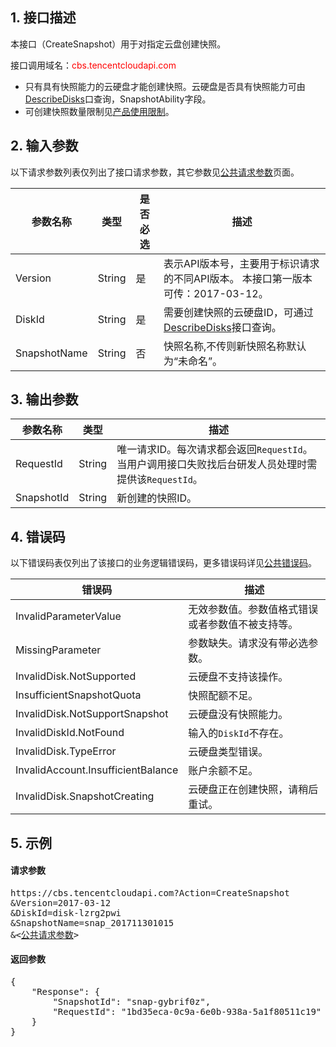 ## 1. 接口描述
本接口（CreateSnapshot）用于对指定云盘创建快照。

接口调用域名：<font style="color:red">cbs.tencentcloudapi.com</font>

* 只有具有快照能力的云硬盘才能创建快照。云硬盘是否具有快照能力可由[DescribeDisks](/document/product/362/13172)口查询，SnapshotAbility字段。
* 可创建快照数量限制见[产品使用限制](http://tce.fsphere.cn/doc/product/362/5145)。

## 2. 输入参数
以下请求参数列表仅列出了接口请求参数，其它参数见[公共请求参数](/document/product/362/13181)页面。

| 参数名称 | 类型 | 是否必选 | 描述 |
|---------|---------|---------|---------|
| Version | String | 是 | 表示API版本号，主要用于标识请求的不同API版本。 本接口第一版本可传：2017-03-12。 |
| DiskId | String | 是 | 需要创建快照的云硬盘ID，可通过[DescribeDisks](/document/product/362/13172)接口查询。 |
| SnapshotName | String | 否 | 快照名称,不传则新快照名称默认为“未命名”。 |

## 3. 输出参数

| 参数名称 | 类型 | 描述 |
|---------|---------|---------|
| RequestId | String | 唯一请求ID。每次请求都会返回`RequestId`。当用户调用接口失败找后台研发人员处理时需提供该`RequestId`。 |
| SnapshotId | String | 新创建的快照ID。 |


## 4. 错误码

以下错误码表仅列出了该接口的业务逻辑错误码，更多错误码详见[公共错误码](/document/product/362/13188)。

| 错误码 | 描述 |
|---------|---------|
| InvalidParameterValue | 无效参数值。参数值格式错误或者参数值不被支持等。 |
| MissingParameter | 参数缺失。请求没有带必选参数。 |
| InvalidDisk.NotSupported | 云硬盘不支持该操作。 |
| InsufficientSnapshotQuota | 快照配额不足。 |
| InvalidDisk.NotSupportSnapshot | 云硬盘没有快照能力。 |
| InvalidDiskId.NotFound | 输入的`DiskId`不存在。 |
| InvalidDisk.TypeError | 云硬盘类型错误。 |
| InvalidAccount.InsufficientBalance | 账户余额不足。 |
| InvalidDisk.SnapshotCreating | 云硬盘正在创建快照，请稍后重试。 |


## 5. 示例

#### 请求参数

<pre>
https://cbs.tencentcloudapi.com?Action=CreateSnapshot
&Version=2017-03-12
&DiskId=disk-lzrg2pwi
&SnapshotName=snap_201711301015
&<<a href="/document/product/362/13181">公共请求参数</a>>
</pre>

#### 返回参数

<pre>
{
	"Response": {
		"SnapshotId": "snap-gybrif0z",
		"RequestId": "1bd35eca-0c9a-6e0b-938a-5a1f80511c19"
	}
}
</pre>

